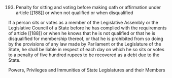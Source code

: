 193. Penalty for sitting and voting before making oath or affirmation under article [[188]] or when not qualified or when disqualified

If a person sits or votes as a member of the Legislative Assembly or the Legislative Council of a State before he has complied with the requirements of article [[188]]  or when he knows that he is not qualified or that he is disqualified for membership thereof, or that he is prohibited from so doing by the provisions of any law made by Parliament or the Legislature of the State, he shall be liable in respect of each day on which he so sits or votes to a penalty of five hundred rupees to be recovered as a debt due to the State.

 

Powers, Privileges and Immunities of State Legislatures and their Members

